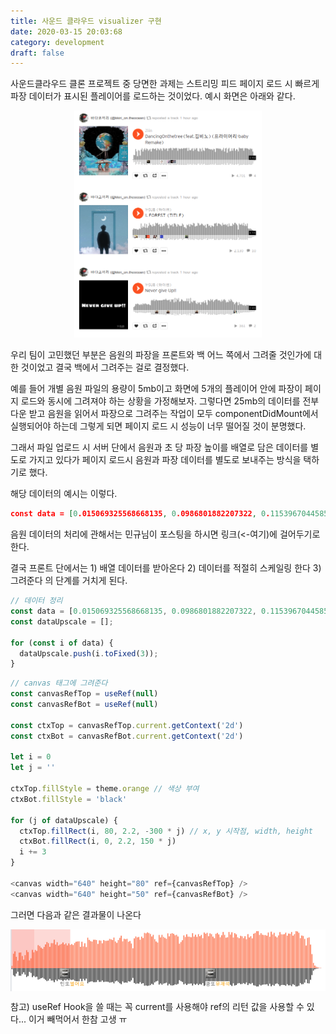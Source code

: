 ```yaml
---
title: 사운드 클라우드 visualizer 구현
date: 2020-03-15 20:03:68
category: development
draft: false
---
```


사운드클라우드 클론 프로젝트 중 당면한 과제는 스트리밍 피드 페이지 로드 시 빠르게 파장 데이터가 표시된 플레이어를 로드하는 것이었다. 예시 화면은 아래와 같다.

<div align="center">
  <img src="./images/031501.png" width="300">
</div>

우리 팀이 고민했던 부분은 음원의 파장을 프론트와 백 어느 쪽에서 그려줄 것인가에 대한 것이었고 결국 백에서 그려주는 걸로 결정했다.

예를 들어 개별 음원 파일의 용량이 5mb이고 화면에 5개의 플레이어 안에 파장이 페이지 로드와 동시에 그려져야 하는 상황을 가정해보자. 그렇다면 25mb의 데이터를 전부 다운 받고 음원을 읽어서 파장으로 그려주는 작업이 모두 componentDidMount에서 실행되어야 하는데 그렇게 되면 페이지 로드 시 성능이 너무 떨어질 것이 분명했다.

그래서 파일 업로드 시 서버 단에서 음원과 초 당 파장 높이를 배열로 담은 데이터를 별도로 가지고 있다가 페이지 로드시 음원과 파장 데이터를 별도로 보내주는 방식을 택하기로 했다.

해당 데이터의 예시는 이렇다.

```json
const data = [0.015069325568668135, 0.0986801882207322, 0.11539670445859204, 0.07732765908365595, 0.05148016305434155, 0.10634254099495452, 0.1071024330073748, 0.08283768478401773, 0.05776393661364017, 0.08872800308812762, 0.12276561358799432, 0.10971316653066178, 0.05288557740821105, 0.06706831316453873, 0.12482540906224632, 0.10755971460745124, 0.12351917980976125, 0.11766009492578655, 0.1580020478707111, 0.15135310579814465, 0.13950752360051444,...];
```

음원 데이터의 처리에 관해서는 민규님이 포스팅을 하시면 링크(<-여기)에 걸어두기로 한다.

결국 프론트 단에서는 1) 배열 데이터를 받아온다 2) 데이터를 적절히 스케일링 한다 3) 그려준다 의 단계를 거치게 된다.

```javascript
// 데이터 정리
const data = [0.015069325568668135, 0.0986801882207322, 0.11539670445859204, ...];
const dataUpscale = [];

for (const i of data) {
  dataUpscale.push(i.toFixed(3));
}
```

```javascript
// canvas 태그에 그려준다
const canvasRefTop = useRef(null)
const canvasRefBot = useRef(null)

const ctxTop = canvasRefTop.current.getContext('2d')
const ctxBot = canvasRefBot.current.getContext('2d')

let i = 0
let j = ''

ctxTop.fillStyle = theme.orange // 색상 부여
ctxBot.fillStyle = 'black'

for (j of dataUpscale) {
  ctxTop.fillRect(i, 80, 2.2, -300 * j) // x, y 시작점, width, height
  ctxBot.fillRect(i, 0, 2.2, 150 * j)
  i += 3
}

<canvas width="640" height="80" ref={canvasRefTop} />
<canvas width="640" height="50" ref={canvasRefBot} />
```

그러면 다음과 같은 결과물이 나온다

<div style="display: flex; justify-content: center;">
  <img src="./images/031502.png" width="600">
</div>

참고) useRef Hook을 쓸 때는 꼭 current를 사용해야 ref의 리턴 값을 사용할 수 있다... 이거 빼먹어서 한참 고생 ㅠ
